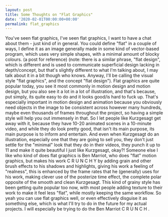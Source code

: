 ```yaml
---
layout: post
title: Some Thoughts on "Flat Graphics"
date: '2020-02-01T00:00:00+00:00'
permalink: flat_graphics
---
```

You've seen flat graphics, I've seen flat graphics, I want to have a chat about them - just kind of in general. You could define "flat" in a couple of ways, I define it as an image generally made in some kind of vector-based program, which uses very simple shapes, with a minimal amount of blocky colours. (a post for reference)
(note: there is a similar phrase, "flat design", which is different and is used to communicate superficial design lacking in depth/concept, but that's slightly different to what I'm talking about, I may talk about it in a bit though who knows. Anyway, I'll be calling the visual style "flat graphics", and the concept "flat design"). Flat graphics are quite popular today, you see it most commonly in motion design and motion design, but you also see it a lot in a lot of illustration, and that's because, put simply, its quite easy to do and it looks good/is hard to fuck up. That's especially important in motion design and animation because you obviously need objects in the image to be consistent across however many hundreds, maybe even thousands of frames throughout the project, so having a simple style will help you out immensely in that. So I let people like Kurzgesagt get away with it, because they have 10-20 animated scenes in a 10-minute video, and while they do look pretty good, that isn't its main purpose, its main purpose is to inform and entertain. And even when Kurzgesagt do an illustration, especially one that they are going to sell you, they don't just settle for the "minimal" look that they do in their videos, they punch it up to 11 and make it quite beautiful I just like Kurzgesagt, okay?! Someone else I like who kind of does flat graphics is Ben Marriot, who does "flat" motion graphics, but makes his work  C R U N C H Y  by adding grain and other brush effects to his shadows and highlights, giving his work a feeling of "realness", this is enhanced by the frame rates that he (generally) uses for his work, making clever use of the posterize time effect, the complete polar opposite of the smooth and clean Kurzgesagt. This kind of grainy style has been getting quite popular too now, with most people adding texture to their work to make it feel less "flat", while mostly keeping the same workflow. So yeah you can use flat graphics well, or even effectively disguise it as something else, which is what I'll try to do in the future for my actual projects. I will especially be trying to do the Ben Marriot C R U N C H .
